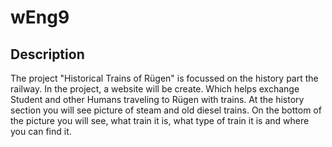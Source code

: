 # wEng9

## Description
The project "Historical Trains of Rügen" is focussed on the history part the railway.
In the project, a website will be create.
Which helps exchange Student and other Humans traveling to Rügen with trains.
At the history section you will see picture of steam and old diesel trains.
On the bottom of the picture you will see, what train it is, what type of train it is and where you can find it.
